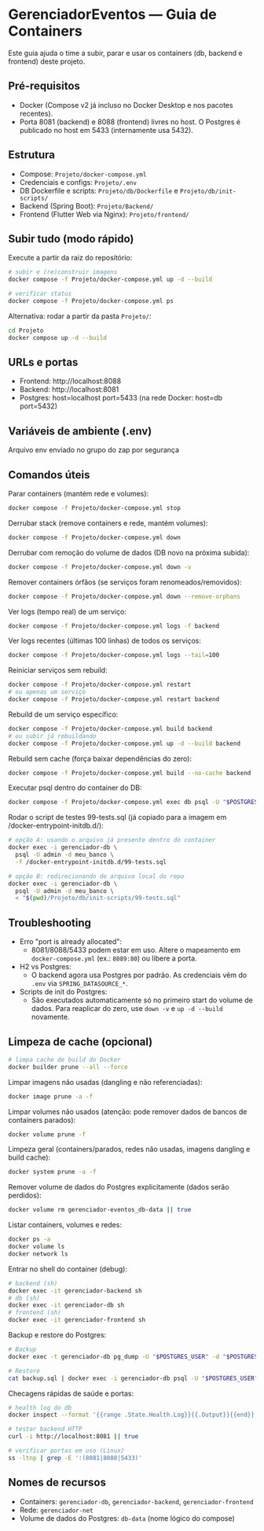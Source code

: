 # GerenciadorEventos — Guia de Containers

Este guia ajuda o time a subir, parar e usar os containers (db, backend e frontend) deste projeto.

## Pré-requisitos
- Docker (Compose v2 já incluso no Docker Desktop e nos pacotes recentes).
- Porta 8081 (backend) e 8088 (frontend) livres no host. O Postgres é publicado no host em 5433 (internamente usa 5432).

## Estrutura
- Compose: `Projeto/docker-compose.yml`
- Credenciais e configs: `Projeto/.env`
- DB Dockerfile e scripts: `Projeto/db/Dockerfile` e `Projeto/db/init-scripts/`
- Backend (Spring Boot): `Projeto/Backend/`
- Frontend (Flutter Web via Nginx): `Projeto/frontend/`

## Subir tudo (modo rápido)
Execute a partir da raiz do repositório:
```bash
# subir e (re)construir imagens
docker compose -f Projeto/docker-compose.yml up -d --build

# verificar status
docker compose -f Projeto/docker-compose.yml ps
```

Alternativa: rodar a partir da pasta `Projeto/`:
```bash
cd Projeto
docker compose up -d --build
```

## URLs e portas
- Frontend: http://localhost:8088
- Backend:  http://localhost:8081
- Postgres: host=localhost port=5433 (na rede Docker: host=db port=5432)

## Variáveis de ambiente (.env)
Arquivo env enviado no grupo do zap por segurança

## Comandos úteis
Parar containers (mantém rede e volumes):
```bash
docker compose -f Projeto/docker-compose.yml stop
```

Derrubar stack (remove containers e rede, mantém volumes):
```bash
docker compose -f Projeto/docker-compose.yml down
```

Derrubar com remoção do volume de dados (DB novo na próxima subida):
```bash
docker compose -f Projeto/docker-compose.yml down -v
```

Remover containers órfãos (se serviços foram renomeados/removidos):
```bash
docker compose -f Projeto/docker-compose.yml down --remove-orphans
```

Ver logs (tempo real) de um serviço:
```bash
docker compose -f Projeto/docker-compose.yml logs -f backend
```

Ver logs recentes (últimas 100 linhas) de todos os serviços:
```bash
docker compose -f Projeto/docker-compose.yml logs --tail=100
```

Reiniciar serviços sem rebuild:
```bash
docker compose -f Projeto/docker-compose.yml restart
# ou apenas um serviço
docker compose -f Projeto/docker-compose.yml restart backend
```

Rebuild de um serviço específico:
```bash
docker compose -f Projeto/docker-compose.yml build backend
# ou subir já rebuildando
docker compose -f Projeto/docker-compose.yml up -d --build backend
```

Rebuild sem cache (força baixar dependências do zero):
```bash
docker compose -f Projeto/docker-compose.yml build --no-cache backend
```

Executar psql dentro do container do DB:
```bash
docker compose -f Projeto/docker-compose.yml exec db psql -U "$POSTGRES_USER" -d "$POSTGRES_DB"
```

Rodar o script de testes 99-tests.sql (já copiado para a imagem em /docker-entrypoint-initdb.d/):
```bash
# opção A: usando o arquivo já presente dentro do container
docker exec -i gerenciador-db \
  psql -U admin -d meu_banco \
  -f /docker-entrypoint-initdb.d/99-tests.sql

# opção B: redirecionando do arquivo local do repo
docker exec -i gerenciador-db \
  psql -U admin -d meu_banco \
  < "$(pwd)/Projeto/db/init-scripts/99-tests.sql"
```

## Troubleshooting
- Erro "port is already allocated":
  - 8081/8088/5433 podem estar em uso. Altere o mapeamento em `docker-compose.yml` (ex.: `8089:80`) ou libere a porta.
- H2 vs Postgres:
  - O backend agora usa Postgres por padrão. As credenciais vêm do `.env` via `SPRING_DATASOURCE_*`.
- Scripts de init do Postgres:
  - São executados automaticamente só no primeiro start do volume de dados. Para reaplicar do zero, use `down -v` e `up -d --build` novamente.

## Limpeza de cache (opcional)
```bash
# limpa cache de build do Docker
docker builder prune --all --force
```

Limpar imagens não usadas (dangling e não referenciadas):
```bash
docker image prune -a -f
```

Limpar volumes não usados (atenção: pode remover dados de bancos de containers parados):
```bash
docker volume prune -f
```

Limpeza geral (containers/parados, redes não usadas, imagens dangling e build cache):
```bash
docker system prune -a -f
```

Remover volume de dados do Postgres explicitamente (dados serão perdidos):
```bash
docker volume rm gerenciador-eventos_db-data || true
```

Listar containers, volumes e redes:
```bash
docker ps -a
docker volume ls
docker network ls
```

Entrar no shell do container (debug):
```bash
# backend (sh)
docker exec -it gerenciador-backend sh
# db (sh)
docker exec -it gerenciador-db sh
# frontend (sh)
docker exec -it gerenciador-frontend sh
```

Backup e restore do Postgres:
```bash
# Backup
docker exec -t gerenciador-db pg_dump -U "$POSTGRES_USER" -d "$POSTGRES_DB" > backup.sql

# Restore
cat backup.sql | docker exec -i gerenciador-db psql -U "$POSTGRES_USER" -d "$POSTGRES_DB"
```

Checagens rápidas de saúde e portas:
```bash
# health log do db
docker inspect --format '{{range .State.Health.Log}}{{.Output}}{{end}}' gerenciador-db

# testar backend HTTP
curl -i http://localhost:8081 || true

# verificar portas em uso (Linux)
ss -ltnp | grep -E ':(8081|8088|5433)'
```

## Nomes de recursos
- Containers: `gerenciador-db`, `gerenciador-backend`, `gerenciador-frontend`
- Rede: `gerenciador-net`
- Volume de dados do Postgres: `db-data` (nome lógico do compose)
